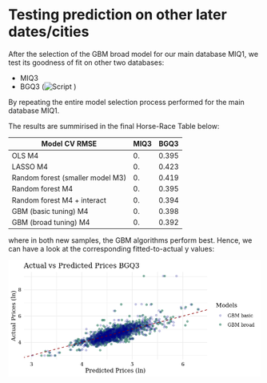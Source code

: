 
# Testing prediction on other later dates/cities

After the selection of the GBM broad model for our main database MIQ1, we test its goodness of fit on other two databases:
- MIQ3
- BGQ3 (![Script](https://github.com/ccastelli1994/DataAnalysis3/blob/main/Assignment2/Part2_Validation/02_predictBGQ3.R) )

By repeating the entire model selection process performed for the main database MIQ1. 

The results are summirised in the final Horse-Race Table below:

| Model CV RMSE                   | MIQ3  |  BGQ3 | 
|---------------------------------|-------|-------|
|  OLS M4                         | 0. | 0.395 |
|LASSO M4                         | 0. | 0.423 |
|Random forest (smaller model M3) | 0. | 0.419 |
|Random forest M4                 | 0. | 0.395 |
|Random forest M4 + interact      | 0. | 0.394 |
|GBM (basic tuning) M4            | 0. | 0.398 |
|GBM (broad tuning) M4            | 0. | 0.392 |

where in both new samples, the GBM algorithms perform best. Hence, we can have a look at the corresponding fitted-to-actual y values:

![](https://github.com/ccastelli1994/DataAnalysis3/blob/main/Assignment2/Part1_modelling/Plots/GBM_baseBGQ3.png)

